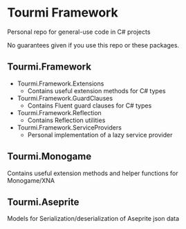 # Tourmi Framework
Personal repo for general-use code in C# projects

No guarantees given if you use this repo or these packages.

## Tourmi.Framework
- Tourmi.Framework.Extensions
  - Contains useful extension methods for C# types
- Tourmi.Framework.GuardClauses
  - Contains Fluent guard clauses for C# types
- Tourmi.Framework.Reflection
  - Contains Reflection utilities
- Tourmi.Framework.ServiceProviders
  - Personal implementation of a lazy service provider

## Tourmi.Monogame
Contains useful extension methods and helper functions for Monogame/XNA

## Tourmi.Aseprite
Models for Serialization/deserialization of Aseprite json data
